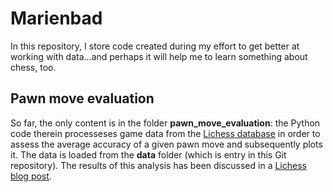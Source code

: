 # Marienbad

In this repository, I store code created during my effort to get better at working with data...and perhaps it will help me to learn something about chess, too.

## Pawn move evaluation

So far, the only content is in the folder **pawn_move_evaluation**: the Python code therein processeses game data from the [Lichess database](https://database.lichess.org/) in order to assess the average accuracy of a given pawn move and subsequently plots it. The data is loaded from the **data** folder (which is entry in this Git repository). The results of this analysis has been discussed in a [Lichess blog post](https://lichess.org/@/A_Bohemian/blog/f-is-for-forget-about-it-/wFYtjn86).
